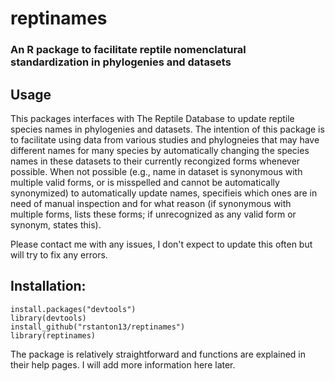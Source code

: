 # reptinames
### An R package to facilitate reptile nomenclatural standardization in phylogenies and datasets

## Usage
This packages interfaces with The Reptile Database to update reptile species names in phylogenies and datasets. The intention of this package is to facilitate using data from various studies and phylogneies that may have different names for many species by automatically changing the species names in these datasets to their currently recongized forms whenever possible. When not possible (e.g., name in dataset is synonymous with multiple valid forms, or is misspelled and cannot be automatically synonymized) to automatically update names, specifieis which ones are in need of manual inspection and for what reason (if synonymous with multiple forms, lists these forms; if unrecognized as any valid form or synonym, states this). 

Please contact me with any issues, I don't expect to update this often but will try to fix any errors.

## Installation:
```
install.packages("devtools")
library(devtools)
install_github("rstanton13/reptinames")
library(reptinames)
```

The package is relatively straightforward and functions are explained in their help pages. I will add more information here later.
